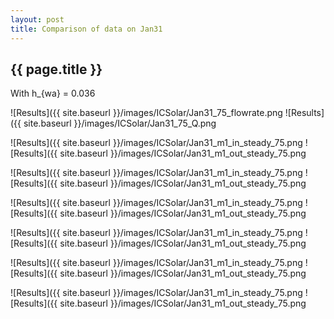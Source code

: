 ```yaml
---
layout: post
title: Comparison of data on Jan31
---
```

{{ page.title }}
-----------------
With h_{wa} = 0.036

![Results]({{ site.baseurl }}/images/ICSolar/Jan31_75_flowrate.png ![Results]({{ site.baseurl }}/images/ICSolar/Jan31_75_Q.png

![Results]({{ site.baseurl }}/images/ICSolar/Jan31_m1_in_steady_75.png ![Results]({{ site.baseurl }}/images/ICSolar/Jan31_m1_out_steady_75.png

![Results]({{ site.baseurl }}/images/ICSolar/Jan31_m1_in_steady_75.png ![Results]({{ site.baseurl }}/images/ICSolar/Jan31_m1_out_steady_75.png

![Results]({{ site.baseurl }}/images/ICSolar/Jan31_m1_in_steady_75.png ![Results]({{ site.baseurl }}/images/ICSolar/Jan31_m1_out_steady_75.png

![Results]({{ site.baseurl }}/images/ICSolar/Jan31_m1_in_steady_75.png ![Results]({{ site.baseurl }}/images/ICSolar/Jan31_m1_out_steady_75.png

![Results]({{ site.baseurl }}/images/ICSolar/Jan31_m1_in_steady_75.png ![Results]({{ site.baseurl }}/images/ICSolar/Jan31_m1_out_steady_75.png

![Results]({{ site.baseurl }}/images/ICSolar/Jan31_m1_in_steady_75.png ![Results]({{ site.baseurl }}/images/ICSolar/Jan31_m1_out_steady_75.png

